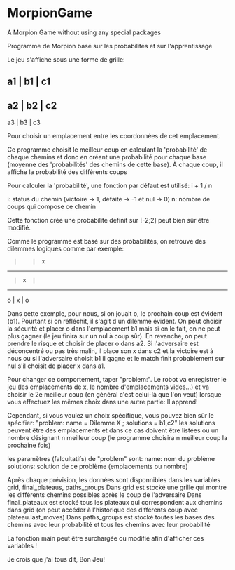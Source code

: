 # MorpionGame
A Morpion Game without using any special packages

Programme de Morpion basé sur les probabilités et sur l'apprentissage

Le jeu s'affiche sous une forme de grille:

   a1 |  b1 |  c1
------------------
   a2 |  b2 |  c2
------------------
   a3 |  b3 |  c3

Pour choisir un emplacement entre les coordonnées de cet emplacement.

Ce programme choisit le meilleur coup en calculant la 'probabilité' de chaque chemins et donc en créant une probabilité pour chaque base (moyenne des 'probabilités' des chemins de cette base). À chaque coup, il affiche la probabilité des différents coups

Pour calculer la 'probabilité', une fonction par défaut est utilisé:
i + 1 / n

i: status du chemin (victoire -> 1, défaite -> -1 et nul -> 0)
n: nombre de coups qui compose ce chemin

Cette fonction crée une probabilité définit sur [-2;2] peut bien sûr être modifié.

Comme le programme est basé sur des probabilités, on retrouve des dilemmes logiques comme par exemple:

      |     |  x
------------------
      |  x  |
------------------
   o  |  x  |  o

Dans cette exemple, pour nous, si on jouait o, le prochain coup est évident (b1). Pourtant si on réfléchit, il s'agit d'un dilemme évident.
On peut choisir la sécurité et placer o dans l'emplacement b1 mais si on le fait, on ne peut plus gagner (le jeu finira sur un nul à coup sûr).
En revanche, on peut prendre le risque et choisir de placer o dans a2. Si l'adversaire est déconcentré ou pas très malin, il place son x dans c2 et la victoire est à nous ou si l'adversaire choisit b1 il gagne et le match finit probablement sur nul s'il choisit de placer x dans a1.

Pour changer ce comportement, taper "problem:". Le robot va enregistrer le jeu (les emplacements de x, le nombre d'emplacements vides...) et va choisir le 2e meilleur coup (en général c'est celui-là que l'on veut) lorsque vous effectuez les mêmes choix dans une autre partie: Il apprend!

Cependant, si vous voulez un choix spécifique, vous pouvez bien sûr le spécifier:
"problem: name = Dilemme X ; solutions = b1,c2"
les solutions peuvent être des emplacements et dans ce cas doivent être listées ou un nombre désignant n meilleur coup (le programme choisira n meilleur coup la prochaine fois)

les paramètres (falcultatifs) de "problem" sont:
name: nom du problème
solutions: solution de ce problème (emplacements ou nombre)

Après chaque prévision, les données sont disponnibles dans les variables grid, final_plateaus, paths_groups
Dans grid est stocké une grille qui montre les différents chemins possibles après le coup de l'adversaire
Dans final_plateaux est stocké tous les plateaux qui correspondent aux chemins dans grid (on peut accéder à l'historique des différents coup avec plateau.last_moves)
Dans paths_groups est stocké toutes les bases des chemins avec leur probabilité et tous les chemins avec leur probabilité

La fonction main peut être surchargée ou modifié afin d'afficher ces variables !


Je crois que j'ai tous dit, Bon Jeu!

